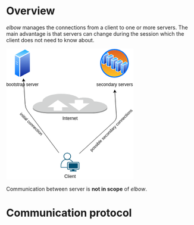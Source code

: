 # Overview

*elbow* manages the connections from a client to one or more servers. The main advantage is that servers can change during the session which the client does not need to know about.

![Overview](overview.drawio.png)

Communication between server is **not in scope** of *elbow*.

# Communication protocol

